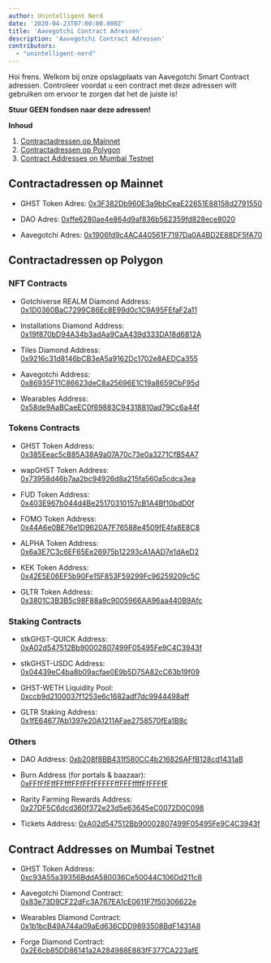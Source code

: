 ```yaml
---
author: Unintelligent Nerd
date: '2020-04-23T07:00:00.000Z'
title: 'Aavegotchi Contract Adressen'
description: 'Aavegotchi Contract Adressen'
contributors:
  - "unintelligent-nerd"
---
```


Hoi frens. Welkom bij onze opslagplaats van Aavegotchi Smart Contract adressen. Controleer voordat u een contract met deze adressen wilt gebruiken om ervoor te zorgen dat het de juiste is!

**Stuur GEEN fondsen naar deze adressen!**

<div class="contentsBox">

**Inhoud**

<ol>
<li><a href=#contract-addresses-on-mainnet>Contractadressen op Mainnet</a></li>
<li><a href=#contract-addresses-on-polygon>Contractadressen op Polygon</a></li>
<li><a href=#contract-addresses-on-mumbai-testnet>Contract Addresses on Mumbai Testnet</a></li>
</ol>

</div>

## Contractadressen op Mainnet

* GHST Token Adres: [0x3F382Db960E3a9bbCeaE22651E88158d2791550](https://etherscan.io/address/0x3f382dbd960e3a9bbceae22651e88158d2791550)

* DAO Adres: [0xffe6280ae4e864d9af836b562359fd828ece8020](https://etherscan.io/address/0xffe6280ae4e864d9af836b562359fd828ece8020)

* Aavegotchi Adres: [0x1906fd9c4AC440561F7197Da0A4BD2E88DF5fA70](https://etherscan.io/address/0x1906fd9c4AC440561F7197Da0A4BD2E88DF5fA70)

## Contractadressen op Polygon

### NFT Contracts

* Gotchiverse REALM Diamond Address: [0x1D0360BaC7299C86Ec8E99d0c1C9A95FEfaF2a11](https://polygonscan.com/address/0x1d0360bac7299c86ec8e99d0c1c9a95fefaf2a11)

* Installations Diamond Address: [0x19f870bD94A34b3adAa9CaA439d333DA18d6812A](https://polygonscan.com/address/0x19f870bD94A34b3adAa9CaA439d333DA18d6812A)

* Tiles Diamond Address: [0x9216c31d8146bCB3eA5a9162Dc1702e8AEDCa355](https://polygonscan.com/address/0x9216c31d8146bCB3eA5a9162Dc1702e8AEDCa355)

* Aavegotchi Address: [0x86935F11C86623deC8a25696E1C19a8659CbF95d](https://polygonscan.com/address/0x86935F11C86623deC8a25696E1C19a8659CbF95d)

* Wearables Address: [0x58de9AaBCaeEC0f69883C94318810ad79Cc6a44f](https://polygonscan.com/address/0x58de9AaBCaeEC0f69883C94318810ad79Cc6a44f)

### Tokens Contracts

* GHST Token Address: [0x385Eeac5cB85A38A9a07A70c73e0a3271CfB54A7](https://polygonscan.com/address/0x385Eeac5cB85A38A9a07A70c73e0a3271CfB54A7)

* wapGHST Token Address: [0x73958d46b7aa2bc94926d8a215fa560a5cdca3ea](https://polygonscan.com/token/0x73958d46b7aa2bc94926d8a215fa560a5cdca3ea)

* FUD Token Address: [0x403E967b044d4Be25170310157cB1A4Bf10bdD0f](https://polygonscan.com/token/0x403E967b044d4Be25170310157cB1A4Bf10bdD0f)

* FOMO Token Address: [0x44A6e0BE76e1D9620A7F76588e4509fE4fa8E8C8](https://polygonscan.com/token/0x44A6e0BE76e1D9620A7F76588e4509fE4fa8E8C8)

* ALPHA Token Address: [0x6a3E7C3c6EF65Ee26975b12293cA1AAD7e1dAeD2](https://polygonscan.com/token/0x6a3E7C3c6EF65Ee26975b12293cA1AAD7e1dAeD2)

* KEK Token Address: [0x42E5E06EF5b90Fe15F853F59299Fc96259209c5C](https://polygonscan.com/token/0x42E5E06EF5b90Fe15F853F59299Fc96259209c5C)

* GLTR Token Address: [0x3801C3B3B5c98F88a9c9005966AA96aa440B9Afc](https://polygonscan.com/token/0x3801C3B3B5c98F88a9c9005966AA96aa440B9Afc)

### Staking Contracts

* stkGHST-QUICK Address: [0xA02d547512Bb90002807499F05495Fe9C4C3943f](https://polygonscan.com/address/0xA02d547512Bb90002807499F05495Fe9C4C3943f)

* stkGHST-USDC Address: [0x04439eC4ba8b09acfae0E9b5D75A82cC63b19f09](https://polygonscan.com/address/0x04439eC4ba8b09acfae0E9b5D75A82cC63b19f09)

* GHST-WETH Liquidity Pool: [0xccb9d2100037f1253e6c1682adf7dc9944498aff](https://polygonscan.com/address/0xccb9d2100037f1253e6c1682adf7dc9944498aff)

* GLTR Staking Address: [0x1fE64677Ab1397e20A1211AFae2758570fEa1B8c](https://polygonscan.com/token/0x1fE64677Ab1397e20A1211AFae2758570fEa1B8c)

### Others

* DAO Address: [0xb208f8BB431f580CC4b216826AFfB128cd1431aB](https://polygonscan.com/address/0xb208f8BB431f580CC4b216826AFfB128cd1431aB/tokens)

* Burn Address (for portals & baazaar): [0xFFfFfFffFFfffFFfFFfFFFFFffFFFffffFfFFFfF](https://polygonscan.com/address/0xFFfFfFffFFfffFFfFFfFFFFFffFFFffffFfFFFfF/tokens)

* Rarity Farming Rewards Address: [0x27DF5C6dcd360f372e23d5e63645eC0072D0C098](https://polygonscan.com/address/0x27DF5C6dcd360f372e23d5e63645eC0072D0C098/token-transfers)

* Tickets Address: [0xA02d547512Bb90002807499F05495Fe9C4C3943f](https://polygonscan.com/address/0xA02d547512Bb90002807499F05495Fe9C4C3943f)

## Contract Addresses on Mumbai Testnet

* GHST Token Address: [0xc93A55a39356BddA580036Ce50044C106Dd211c8](https://mumbai.polygonscan.com/address/0xc93A55a39356BddA580036Ce50044C106Dd211c8)

* Aavegotchi Diamond Contract: [0x83e73D9CF22dFc3A767EA1cE0611F7f50306622e](https://mumbai.polygonscan.com/address/0x83e73D9CF22dFc3A767EA1cE0611F7f50306622e)

* Wearables Diamond Contract: [0x1b1bcB49A744a09aEd636CDD9893508BdF1431A8](https://mumbai.polygonscan.com/address/0x1b1bcB49A744a09aEd636CDD9893508BdF1431A8)

* Forge Diamond Contract: [0x2E6cb85DD86141a2A284988E883fF377CA223afE](https://mumbai.polygonscan.com/address/0x2E6cb85DD86141a2A284988E883fF377CA223afE)